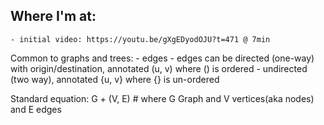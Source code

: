 ## Where I'm at:
    - initial video: https://youtu.be/gXgEDyodOJU?t=471 @ 7min



Common to graphs and trees:
    - edges
        - edges can be directed (one-way) with origin/destination, annotated (u, v) where () is ordered
        - undirected (two way), annotated {u, v} where {} is un-ordered

Standard equation: G + (V, E) # where G Graph and V vertices(aka nodes) and E edges
